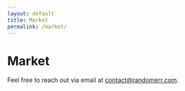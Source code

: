 ```yaml
---
layout: default
title: Market
permalink: /market/
---
```


# Market

Feel free to reach out via email at [contact@randomerr.com](mailto:contact@randomerr.com).
